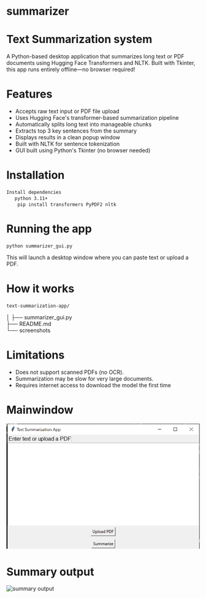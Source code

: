 # summarizer
# Text Summarization system

A Python-based desktop application that summarizes long text or PDF documents using Hugging Face Transformers and NLTK. Built with Tkinter, this app runs entirely offline—no browser required!

# Features

-  Accepts raw text input or PDF file upload
-  Uses Hugging Face's transformer-based summarization pipeline
-  Automatically splits long text into manageable chunks
-  Extracts top 3 key sentences from the summary
-  Displays results in a clean popup window
-  Built with NLTK for sentence tokenization
-  GUI built using Python's Tkinter (no browser needed)


# Installation
    Install dependencies
       python 3.11+
        pip install transformers PyPDF2 nltk

# Running the app
    python summarizer_gui.py
This will launch a desktop window where you can paste text or upload a PDF.
# How it works
    text-summarization-app/
│
├── summarizer_gui.py        
├── README.md               
└── screenshots

# Limitations
- Does not support scanned PDFs (no OCR).
- Summarization may be slow for very large documents.
- Requires internet access to download the model the first time

# Mainwindow
![Mainwindow](https://github.com/Forhin78/summarizer/blob/2b576d01d1758341730bb85f0a29d6ac2fbc498d/main.png)
# Summary output
![summary output]()
       

